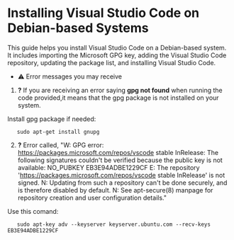 # Installing Visual Studio Code on Debian-based Systems

This guide helps you install Visual Studio Code on a Debian-based system. It includes importing the Microsoft GPG key, adding the Visual Studio Code repository, updating the package list, and installing Visual Studio Code.

- ⚠️️ Error messages you may receive

1.  **?** If you are receiving an error saying **gpg not found** when running the code provided,it means that the gpg package is not installed on your system.

   Install gpg package if needed:
   
``` 
   sudo apt-get install gnupg 
``` 


2. **?** Error called, "W: GPG error: https://packages.microsoft.com/repos/vscode stable InRelease: The following signatures couldn't be verified because the        public key is not available: NO_PUBKEY EB3E94ADBE1229CF
   E: The repository 'https://packages.microsoft.com/repos/vscode stable InRelease' is not signed.
   N: Updating from such a repository can't be done securely, and is therefore disabled by default.
   N: See apt-secure(8) manpage for repository creation and user configuration details."

Use this comand:
   
```
   sudo apt-key adv --keyserver keyserver.ubuntu.com --recv-keys EB3E94ADBE1229CF 
```
   
